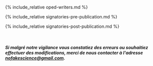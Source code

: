 {% include_relative oped-writers.md %}

{% include_relative signatories-pre-publication.md %}

{% include_relative signatories-post-publication.md %}

<br/>

##### Si malgré notre vigilance vous constatiez des erreurs ou souhaitiez effectuer des modifications, merci de nous contacter à l'adresse nofakescience@gmail.com.
